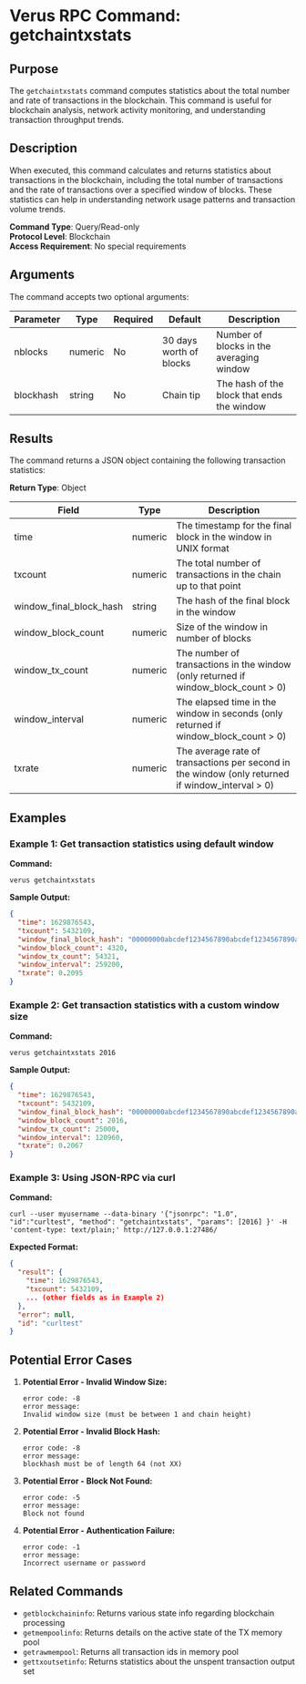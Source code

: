 # Verus RPC Command: getchaintxstats

## Purpose
The `getchaintxstats` command computes statistics about the total number and rate of transactions in the blockchain. This command is useful for blockchain analysis, network activity monitoring, and understanding transaction throughput trends.

## Description
When executed, this command calculates and returns statistics about transactions in the blockchain, including the total number of transactions and the rate of transactions over a specified window of blocks. These statistics can help in understanding network usage patterns and transaction volume trends.

**Command Type**: Query/Read-only  
**Protocol Level**: Blockchain  
**Access Requirement**: No special requirements

## Arguments
The command accepts two optional arguments:

| Parameter | Type | Required | Default | Description |
|-----------|------|----------|---------|-------------|
| nblocks | numeric | No | 30 days worth of blocks | Number of blocks in the averaging window |
| blockhash | string | No | Chain tip | The hash of the block that ends the window |

## Results
The command returns a JSON object containing the following transaction statistics:

**Return Type**: Object

| Field | Type | Description |
|-------|------|-------------|
| time | numeric | The timestamp for the final block in the window in UNIX format |
| txcount | numeric | The total number of transactions in the chain up to that point |
| window_final_block_hash | string | The hash of the final block in the window |
| window_block_count | numeric | Size of the window in number of blocks |
| window_tx_count | numeric | The number of transactions in the window (only returned if window_block_count > 0) |
| window_interval | numeric | The elapsed time in the window in seconds (only returned if window_block_count > 0) |
| txrate | numeric | The average rate of transactions per second in the window (only returned if window_interval > 0) |

## Examples

### Example 1: Get transaction statistics using default window

**Command:**
```
verus getchaintxstats
```

**Sample Output:**
```json
{
  "time": 1629876543,
  "txcount": 5432109,
  "window_final_block_hash": "00000000abcdef1234567890abcdef1234567890abcdef1234567890abcdef12",
  "window_block_count": 4320,
  "window_tx_count": 54321,
  "window_interval": 259200,
  "txrate": 0.2095
}
```

### Example 2: Get transaction statistics with a custom window size

**Command:**
```
verus getchaintxstats 2016
```

**Sample Output:**
```json
{
  "time": 1629876543,
  "txcount": 5432109,
  "window_final_block_hash": "00000000abcdef1234567890abcdef1234567890abcdef1234567890abcdef12",
  "window_block_count": 2016,
  "window_tx_count": 25000,
  "window_interval": 120960,
  "txrate": 0.2067
}
```

### Example 3: Using JSON-RPC via curl

**Command:**
```
curl --user myusername --data-binary '{"jsonrpc": "1.0", "id":"curltest", "method": "getchaintxstats", "params": [2016] }' -H 'content-type: text/plain;' http://127.0.0.1:27486/
```

**Expected Format:**
```json
{
  "result": {
    "time": 1629876543,
    "txcount": 5432109,
    ... (other fields as in Example 2)
  },
  "error": null,
  "id": "curltest"
}
```

## Potential Error Cases

1. **Potential Error - Invalid Window Size:**
   ```
   error code: -8
   error message:
   Invalid window size (must be between 1 and chain height)
   ```

2. **Potential Error - Invalid Block Hash:**
   ```
   error code: -8
   error message:
   blockhash must be of length 64 (not XX)
   ```

3. **Potential Error - Block Not Found:**
   ```
   error code: -5
   error message:
   Block not found
   ```

4. **Potential Error - Authentication Failure:**
   ```
   error code: -1
   error message:
   Incorrect username or password
   ```

## Related Commands
- `getblockchaininfo`: Returns various state info regarding blockchain processing
- `getmempoolinfo`: Returns details on the active state of the TX memory pool
- `getrawmempool`: Returns all transaction ids in memory pool
- `gettxoutsetinfo`: Returns statistics about the unspent transaction output set
